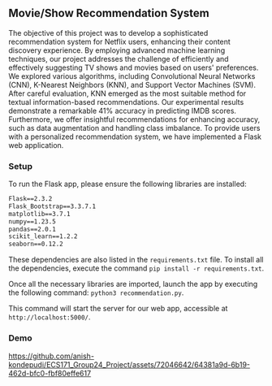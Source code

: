 ## Movie/Show Recommendation System

The objective of this project was to develop a sophisticated recommendation system for Netflix users, enhancing their content discovery experience. By employing advanced machine learning techniques, our project addresses the challenge of efficiently and effectively suggesting TV shows and movies based on users' preferences. We explored various algorithms, including Convolutional Neural Networks (CNN), K-Nearest Neighbors (KNN), and Support Vector Machines (SVM). After careful evaluation, KNN emerged as the most suitable method for textual information-based recommendations. Our experimental results demonstrate a remarkable 41% accuracy in predicting IMDB scores. Furthermore, we offer insightful recommendations for enhancing accuracy, such as data augmentation and handling class imbalance. To provide users with a personalized recommendation system, we have implemented a Flask web application.

### Setup

To run the Flask app, please ensure the following libraries are installed:

```txt
Flask==2.3.2
Flask_Bootstrap==3.3.7.1
matplotlib==3.7.1
numpy==1.23.5
pandas==2.0.1
scikit_learn==1.2.2
seaborn==0.12.2
```

These dependencies are also listed in the `requirements.txt` file. To install all the dependencies, execute the command `pip install -r requirements.txt`.

Once all the necessary libraries are imported, launch the app by executing the following command: `python3 recommendation.py`.

This command will start the server for our web app, accessible at `http://localhost:5000/`.

### Demo

https://github.com/anish-kondepudi/ECS171_Group24_Project/assets/72046642/64381a9d-6b19-462d-bfc0-fbf80effe617
